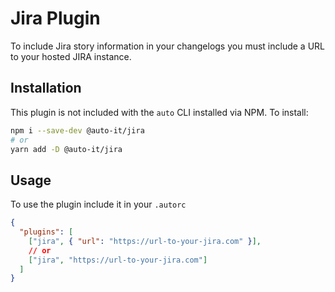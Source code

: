 # Jira Plugin

To include Jira story information in your changelogs you must include a URL to your hosted JIRA instance.

## Installation

This plugin is not included with the `auto` CLI installed via NPM. To install:

```bash
npm i --save-dev @auto-it/jira
# or
yarn add -D @auto-it/jira
```

## Usage

To use the plugin include it in your `.autorc`

```json
{
  "plugins": [
    ["jira", { "url": "https://url-to-your-jira.com" }],
    // or
    ["jira", "https://url-to-your-jira.com"]
  ]
}
```

